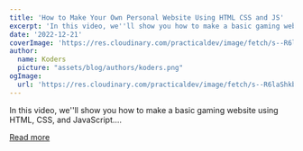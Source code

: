 ```yaml
---
title: 'How to Make Your Own Personal Website Using HTML CSS and JS'
excerpt: 'In this video, we''ll show you how to make a basic gaming website using HTML, CSS, and JavaScript....'
date: '2022-12-21'
coverImage: 'https://res.cloudinary.com/practicaldev/image/fetch/s--R6laShkb--/c_imagga_scale,f_auto,fl_progressive,h_420,q_auto,w_1000/https://dev-to-uploads.s3.amazonaws.com/uploads/articles/tu2cnnrkfvzw2fkirb1r.png'
author:
  name: Koders
  picture: "assets/blog/authors/koders.png"
ogImage:
  url: 'https://res.cloudinary.com/practicaldev/image/fetch/s--R6laShkb--/c_imagga_scale,f_auto,fl_progressive,h_420,q_auto,w_1000/https://dev-to-uploads.s3.amazonaws.com/uploads/articles/tu2cnnrkfvzw2fkirb1r.png'
---
```


In this video, we''ll show you how to make a basic gaming website using HTML, CSS, and JavaScript....

[Read more](https://dev.to/codewithsadee/how-to-make-your-own-personal-website-using-html-css-and-js-4pp)
